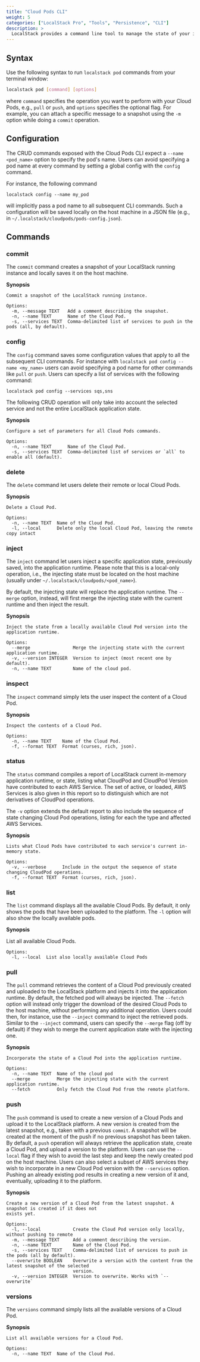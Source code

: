 ```yaml
---
title: "Cloud Pods CLI"
weight: 5
categories: ["LocalStack Pro", "Tools", "Persistence", "CLI"]
description: >
  LocalStack provides a command line tool to manage the state of your instance via Cloud Pods.
---
```


## Syntax
Use the following syntax to run `localstack pod` commands from your terminal window:

```bash
localstack pod [command] [options]
```

where `command` specifies the operation you want to perform with your Cloud Pods, e.g., `pull` or `push`, and `options` specifies the optional flag.
For example, you can attach a specific message to a snapshot using the `-m` option while doing a `commit` operation.

## Configuration
The CRUD commands exposed with the Cloud Pods CLI expect a `--name <pod_name>` option to specify the pod's name.
Users can avoid specifying a pod name at every command by setting a global config with the `config` command.

For instance, the following command
```
localstack config --name my_pod
```
will implicitly pass a pod name to all subsequent CLI commands.
Such a configuration will be saved locally on the host machine in a JSON file (e.g., in `~/.localstack/cloudpods/pods-config.json`).

## Commands

### commit

The `commit` command creates a snapshot of your LocalStack running instance and locally saves it on the host machine.

**Synopsis**
```
Commit a snapshot of the LocalStack running instance.

Options:
  -m, --message TEXT   Add a comment describing the snapshot.
  -n, --name TEXT      Name of the Cloud Pod.
  -s, --services TEXT  Comma-delimited list of services to push in the pods (all, by default).
```

### config

The `config` command saves some configuration values that apply to all the subsequent CLI commands.
For instance with `localstack pod config --name <my_name>` users can avoid specifying a pod name for other commands like `pull` or `push`.
Users can specify a list of services with the following command:
```
localstack pod config --services sqs,sns
```
The following CRUD operation will only take into account the selected service and not the entire LocalStack application state.

**Synopsis**

```
Configure a set of parameters for all Cloud Pods commands.

Options:
  -n, --name TEXT      Name of the Cloud Pod.
  -s, --services TEXT  Comma-delimited list of services or `all` to enable all (default).
```

### delete

The `delete` command let users delete their remote or local Cloud Pods.

**Synopsis**
```
Delete a Cloud Pod.

Options:
  -n, --name TEXT  Name of the Cloud Pod.
  -l, --local      Delete only the local Cloud Pod, leaving the remote copy intact
```
### inject

The `inject` command let users inject a specific application state, previously saved, into the application runtime.
Please note that this is a local-only operation, i.e., the injecting state must be located on the host machine (usually under `~/.localstack/cloudpods/<pod_name>`).

By default, the injecting state will replace the application runtime.
The `--merge` option, instead, will first merge the injecting state with the current runtime and then inject the result.

**Synopsis**
```
Inject the state from a locally available Cloud Pod version into the application runtime.

Options:
  --merge                Merge the injecting state with the current application runtime.
  -v, --version INTEGER  Version to inject (most recent one by default).
  -n, --name TEXT        Name of the cloud pod.
```
### inspect

The `inspect` command simply lets the user inspect the content of a Cloud Pod.

**Synopsis**
```
Inspect the contents of a Cloud Pod.

Options:
  -n, --name TEXT    Name of the Cloud Pod.
  -f, --format TEXT  Format (curses, rich, json).
```

### status

The `status` command compiles a report of LocalStack current in-memory application runtime, or state, listing what CloudPod and CloudPod Version have contributed to each AWS Service.
The set of active, or loaded, AWS Services is also given in this report so to distinguish which are not derivatives of CloudPod operations.

The `-v` option extends the default report to also include the sequence of state changing Cloud Pod operations, listing for each the type and affected AWS Services.

**Synopsis**
```
Lists what Cloud Pods have contributed to each service's current in-memory state.

Options:
  -v, --verbose      Include in the output the sequence of state changing CloudPod operations.
  -f, --format TEXT  Format (curses, rich, json).
```


### list

The `list` command displays all the available Cloud Pods.
By default, it only shows the pods that have been uploaded to the platform.
The `-l` option will also show the locally available pods.

**Synopsis**

List all available Cloud Pods.
```
Options:
  -l, --local  List also locally available Cloud Pods
```
### pull

The `pull` command retrieves the content of a Cloud Pod previously created and uploaded to the LocalStack platform and injects it into the application runtime.
By default, the fetched pod will always be injected.
The `--fetch` option will instead only trigger the download of the desired Cloud Pods to the host machine, without performing any additional operation.
Users could then, for instance, use the `--inject` command to inject the retrieved pods.
Similar to the `--inject` command, users can specify the `--merge` flag (off by default) if they wish to merge the current application state with the injecting one.

**Synopsis**
```
Incorporate the state of a Cloud Pod into the application runtime.

Options:
  -n, --name TEXT  Name of the cloud pod
  --merge          Merge the injecting state with the current application runtime.
  --fetch          Only fetch the Cloud Pod from the remote platform.
```
### push

The `push` command is used to create a new version of a Cloud Pods and upload it to the LocalStack platform.
A new version is created from the latest snapshot, e.g., taken with a previous `commit`.
A snapshot will be created at the moment of the push if no previous snapshot has been taken.
By default, a `push` operation will always retrieve the application state, create a Cloud Pod, and upload a version to the platform.
Users can use the `--local` flag if they wish to avoid the last step and keep the newly created pod on the host machine.
Users can also select a subset of AWS services they wish to incorporate in a new Cloud Pod version with the `--services` option.
Pushing an already existing pod results in creating a new version of it and, eventually, uploading it to the platform.

**Synopsis**
```
Create a new version of a Cloud Pod from the latest snapshot. A snapshot is created if it does not
exists yet.

Options:
  -l, --local            Create the Cloud Pod version only locally, without pushing to remote
  -m, --message TEXT     Add a comment describing the version.
  -n, --name TEXT        Name of the Cloud Pod.
  -s, --services TEXT    Comma-delimited list of services to push in the pods (all by default).
  --overwrite BOOLEAN    Overwrite a version with the content from the latest snapshot of the selected
                         version.
  -v, --version INTEGER  Version to overwrite. Works with `--overwrite`
```
### versions

The `versions` command simply lists all the available versions of a Cloud Pod.

**Synopsis**
```
List all available versions for a Cloud Pod.

Options:
  -n, --name TEXT  Name of the Cloud Pod.
```